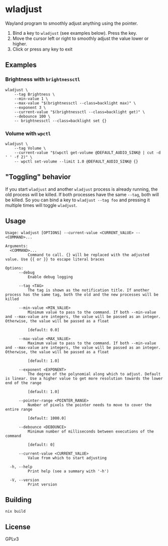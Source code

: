# wladjust

Wayland program to smoothly adjust anything using the pointer.

1. Bind a key to `wladjust` (see examples below). Press the key.
2. Move the cursor left or right to smoothly adjust the value lower or higher.
3. Click or press any key to exit

## Examples

### Brightness with `brightnessctl`

```
wladjust \
    --tag Brightness \
    --min-value 1 \
    --max-value "$(brightnessctl --class=backlight max)" \
    --exponent 3 \
    --current-value "$(brightnessctl --class=backlight get)" \
    --debounce 100 \
    -- brightnessctl --class=backlight set {}
```

### Volume with `wpctl`

```
wladjust \
    --tag Volume \
    --current-value "$(wpctl get-volume @DEFAULT_AUDIO_SINK@ | cut -d ' ' -f 2)" \
    -- wpctl set-volume --limit 1.0 @DEFAULT_AUDIO_SINK@ {}
```

## "Toggling" behavior

If you start `wladjust` and another `wladjust` process is already running, the old process will be killed. If both processes have the same `--tag`, both will be killed. So you can bind a key to `wladjust --tag foo` and pressing it multiple times will toggle `wladjust`.

## Usage

```
Usage: wladjust [OPTIONS] --current-value <CURRENT_VALUE> -- <COMMAND>...

Arguments:
  <COMMAND>...
          Command to call. {} will be replaced with the adjusted value. Use {{ or }} to escape literal braces

Options:
      --debug
          Enable debug logging

      --tag <TAG>
          The tag is shown as the notification title. If another process has the same tag, both the old and the new processes will be killed

      --min-value <MIN_VALUE>
          Minimum value to pass to the command. If both --min-value and --max-value are integers, the value will be passed as an integer. Otherwise, the value will be passed as a float
          
          [default: 0.0]

      --max-value <MAX_VALUE>
          Maximum value to pass to the command. If both --min-value and --max-value are integers, the value will be passed as an integer. Otherwise, the value will be passed as a float
          
          [default: 1.0]

      --exponent <EXPONENT>
          The degree of the polynomial along which to adjust. Default is linear. Use a higher value to get more resolution towards the lower end of the range
          
          [default: 1.0]

      --pointer-range <POINTER_RANGE>
          Number of pixels the pointer needs to move to cover the entire range
          
          [default: 1000.0]

      --debounce <DEBOUNCE>
          Minimum number of milliseconds between executions of the command
          
          [default: 0]

      --current-value <CURRENT_VALUE>
          Value from which to start adjusting

  -h, --help
          Print help (see a summary with '-h')

  -V, --version
          Print version
```

## Building

```
nix build
```

## License

GPLv3
